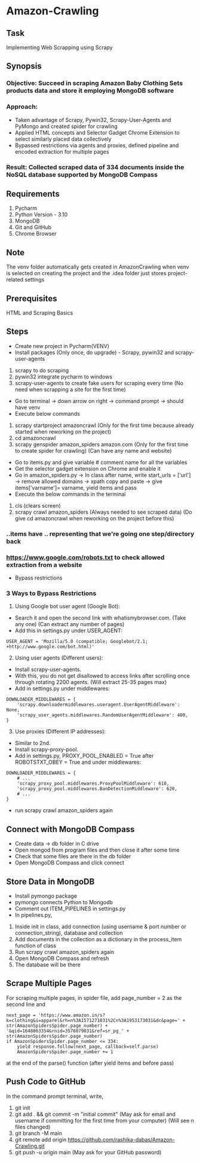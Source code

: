 # Amazon-Crawling

## Task
Implementing Web Scrapping using Scrapy

## Synopsis
### Objective: Succeed in scraping Amazon Baby Clothing Sets products data and store it employing MongoDB software
### Approach:
* Taken advantage of Scrapy, Pywin32, Scrapy-User-Agents and PyMongo and created spider for crawling
* Applied HTML concepts and Selector Gadget Chrome Extension to select similarly placed data collectively
* Bypassed restrictions via agents and proxies, defined pipeline and encoded extraction for multiple pages
### Result: Collected scraped data of 334 documents inside the NoSQL database supported by MongoDB Compass

## Requirements
1. Pycharm
2. Python Version - 3.10
3. MongoDB
4. Git and GitHub
5. Chrome Browser

## Note
The venv folder automatically gets created in AmazonCrawling when venv is selected on creating the project and the .idea folder just stores project-related settings

## Prerequisites
HTML and Scraping Basics

## Steps
* Create new project in Pycharm(VENV)
* Install packages (Only once, do upgrade) - Scrapy, pywin32 and scrapy-user-agents
1. scrapy to do scraping
2. pywin32 integrate pycharm to windows
3. scrapy-user-agents to create fake users for scraping every time (No need when scrapping a site for the first time)

* Go to terminal -> down arrow on right -> command prompt -> should have venv
* Execute below commands
1. scrapy startproject amazoncrawl (Only for the first time because already started when reworking on the project)
2. cd amazoncrawl
3. scrapy genspider amazon_spiders amazon.com (Only for the first time to create spider for crawling) (Can have any name and website)

* Go to items.py and give variable # comment name for all the variables
* Get the selector gadget extension on Chrome and enable it
* Go in amazon_spiders.py -> In class after name, write start_urls = ['url'] -> remove allowed domains -> xpath copy and paste -> give items['varname']= varname, yield items and pass
* Execute the below commands in the terminal
1. cls (clears screen)
2. scrapy crawl amazon_spiders (Always needed to see scraped data) (Do give cd amazoncrawl when reworking on the project before this)

### ..items have .. representing that we're going one step/directory back

### https://www.google.com/robots.txt to check allowed extraction from a website

* Bypass restrictions
### 3 Ways to Bypass Restrictions
1. Using Google bot user agent (Google Bot):
* Search it and open the second link with whatismybrowser.com. (Take any one) (Can extract any number of pages)
* Add this in settings.py under USER_AGENT:
```
USER_AGENT = 'Mozilla/5.0 (compatible; Googlebot/2.1; +http://www.google.com/bot.html)'
```
2. Using user agents (Different users):
* Install scrapy-user-agents.
* With this, you do not get disallowed to access links after scrolling once through rotating 2200 agents. (Will extract 25-35 pages max)
* Add in settings.py under middlewares:
```
DOWNLOADER_MIDDLEWARES = {
    'scrapy.downloadermiddlewares.useragent.UserAgentMiddleware': None,
    'scrapy_user_agents.middlewares.RandomUserAgentMiddleware': 400,
}
```
3. Use proxies (Different IP addresses):
* Similar to 2nd.
* Install scrapy-proxy-pool.
* Add in settings.py, PROXY_POOL_ENABLED = True after ROBOTSTXT_OBEY = True and under middlewares:
```
DOWNLOADER_MIDDLEWARES = {
    # ...
    'scrapy_proxy_pool.middlewares.ProxyPoolMiddleware': 610,
    'scrapy_proxy_pool.middlewares.BanDetectionMiddleware': 620,
    # ...
}
```

* run scrapy crawl amazon_spiders again

## Connect with MongoDB Compass
* Create data -> db folder in C drive
* Open mongod from program files and then close it after some time
* Check that some files are there in the db folder
* Open MongoDB Compass and click connect

## Store Data in MongoDB
* Install pymongo package
* pymongo connects Python to Mongodb
* Comment out ITEM_PIPELINES in settings.py
* In pipelines.py,
1. Inside init in class, add connection (using username & port number or connection_string), database and collection 
2. Add documents in the collection as a dictionary in the process_item function of class
3. Run scrapy crawl amazon_spiders again
4. Open MongoDB Compass and refresh
5. The database will be there

## Scrape Multiple Pages
For scraping multiple pages, in spider file, add page_number = 2 as the second line and
```
next_page = 'https://www.amazon.in/s?k=clothing&i=apparel&rh=n%3A1571271031%2Cn%3A1953173031&dc&page=' + str(AmazonSpidersSpider.page_number) + '&qid=1648063354&rnid=3576079031&ref=sr_pg_' + str(AmazonSpidersSpider.page_number)
if AmazonSpidersSpider.page_number <= 334:
    yield response.follow(next_page, callback=self.parse)
    AmazonSpidersSpider.page_number += 1
```
at the end of the parse() function (after yield items and before pass)

## Push Code to GitHub
In the command prompt terminal, write,
1. git init
2. git add . && git commit -m "initial commit" (May ask for email and username if committing for the first time from your computer) (Will see n files changed)
3. git branch -M main
4. git remote add origin https://github.com/rashika-dabas/Amazon-Crawling.git
5. git push -u origin main (May ask for your GitHub password)
